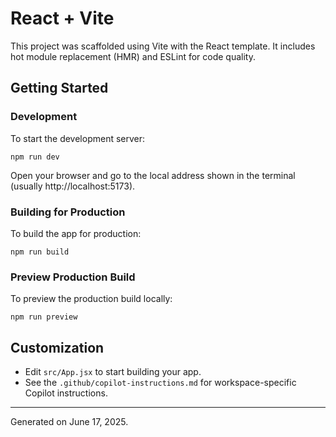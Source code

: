 # React + Vite

This project was scaffolded using Vite with the React template. It includes hot module replacement (HMR) and ESLint for code quality.

## Getting Started

### Development
To start the development server:

```
npm run dev
```

Open your browser and go to the local address shown in the terminal (usually http://localhost:5173).

### Building for Production
To build the app for production:

```
npm run build
```

### Preview Production Build
To preview the production build locally:

```
npm run preview
```

## Customization
- Edit `src/App.jsx` to start building your app.
- See the `.github/copilot-instructions.md` for workspace-specific Copilot instructions.

---
Generated on June 17, 2025.

